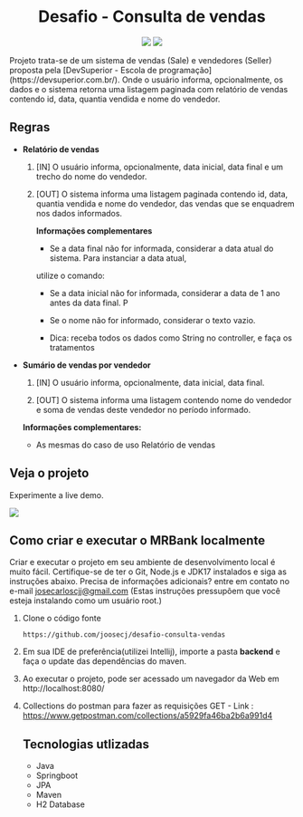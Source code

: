 <h1 align="center">Desafio - Consulta de vendas</h1>

<p align='center'> 
    <img src="https://img.shields.io/badge/Spring_Boot-F2F4F9?style=for-the-badge&logo=spring-boot"/>
    <img src="https://img.shields.io/badge/Java-ED8B00?style=for-the-badge&logo=java&logoColor=white"/>  
</p>    
Projeto trata-se de um sistema de vendas (Sale) e vendedores (Seller) proposta pela [DevSuperior - Escola de programação](https://devsuperior.com.br/). Onde o usuário informa, opcionalmente, os dados e o sistema retorna uma listagem paginada com relatório de vendas contendo id, data, quantia vendida e nome do vendedor. 

<h2>Regras</h2>

- **Relatório de vendas**

  1. [IN] O usuário informa, opcionalmente, data inicial, data final e um trecho do nome do vendedor.

  2. [OUT] O sistema informa uma listagem paginada contendo id, data, quantia vendida e nome do
     vendedor, das vendas que se enquadrem nos dados informados.

     **Informações complementares**

     -  Se a data final não for informada, considerar a data atual do sistema. Para instanciar a data atual,

       utilize o comando:

     - Se a data inicial não for informada, considerar a data de 1 ano antes da data final. P

     - Se o nome não for informado, considerar o texto vazio.

     - Dica: receba todos os dados como String no controller, e faça os tratamentos

       

- **Sumário de vendas por vendedor**

  1. [IN] O usuário informa, opcionalmente, data inicial, data final.

  2. [OUT] O sistema informa uma listagem contendo nome do vendedor e soma de vendas deste vendedor
    no período informado.

    **Informações complementares:**

    -  As mesmas do caso de uso Relatório de vendas

<h2>Veja o projeto</h2>

Experimente a live demo.

![](https://i.imgur.com/mMNCgkk.gif)

<h2>Como criar e executar o MRBank localmente</h2>

Criar e executar o projeto em seu ambiente de desenvolvimento local é muito fácil. Certifique-se de ter o Git, Node.js e JDK17 instalados e siga as instruções abaixo. Precisa de informações adicionais? entre em contato no e-mail josecarloscjj@gmail.com 
(Estas instruções pressupõem que você esteja instalando como um usuário root.)

1. Clone o código fonte

   ````https://github.com/joosecj/desafio-consulta-vendas````

4. Em sua IDE de preferência(utilizei Intellij), importe a pasta **backend** e faça o update das dependências do maven.

6. Ao executar o projeto, pode ser acessado um navegador da Web em http://localhost:8080/

7. Collections do postman para fazer as requisições GET - Link : https://www.getpostman.com/collections/a5929fa46ba2b6a991d4

   

   <h2>Tecnologias utlizadas</h2>
   
   - Java
   - Springboot
   - JPA
   - Maven
   - H2 Database